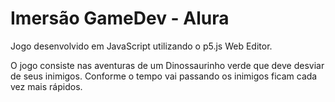 # Imersão GameDev - Alura

Jogo desenvolvido em JavaScript utilizando o p5.js Web Editor.

O jogo consiste nas aventuras de um Dinossaurinho verde que deve desviar de seus inimigos.
Conforme o tempo vai passando os inimigos ficam cada vez mais rápidos.
